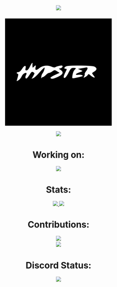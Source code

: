 <h1 align="center">
<a href="https://git.io/typing-svg">
    <img src="https://readme-typing-svg.herokuapp.com/?lines=Hello+There!;I+am+HypsterOP;Welcome+to+my+github profile!&center=true&size=27">
  </a>
</h1>

<p align="center">
  <img src="https://github.com/HypsterOP/HypsterOP-SVG/blob/main/mylogo.svg">
</p>

<p align="center">
  <a href="https://github.com/ryo-ma/github-profile-trophy">
    <img src="https://github-profile-trophy.vercel.app/?username=HypsterOP&theme=monokai&column=8&no-frame=true&no-bg=true">
  </a>
</p>

<h1 align="center"> Working on: </h1>
<p align="center">
  <a href="https://github.com/HypsterOP/Michiaki/README.md">
    <img src="https://github-readme-stats.vercel.app/api/pin/?username=HypsterOP&repo=Michiaki&bg_color=0d1117&text_color=FFF&border_color=444">
  </a>
</p>

<h1 align="center"> Stats: </h1>

<p align="center">
  <a href="https://github.com/anuraghazra/github-readme-stats">
    <img src="https://github-readme-stats.vercel.app/api?username=HypsterOP&show_icons=true&bg_color=0d1117&text_color=FFF&border_color=444" height="165">
  </a>
  <a href="https://github.com/anuraghazra/github-readme-stats">
    <img src="https://github-readme-stats.vercel.app/api/top-langs/?username=HypsterOP&layout=compact&bg_color=0d1117&text_color=FFF&border_color=444"  height="165">
  </a>
  <br>
</p>

<h1 align="center"> Contributions: </h1>
<p align="center">
  <a href="https://git.io/streak-stats">
    <img src="http://github-readme-streak-stats.herokuapp.com?user=HypsterOP&theme=react&background=0d1117&border=666">
  </a>
  <br>
  <a href="https://github.com/Ashutosh00710/github-readme-activity-graph">
    <img src="https://activity-graph.herokuapp.com/graph?username=HypsterOP&theme=react-dark&hide_border=true">
  </a>
</p> 

<h1 align="center"> Discord Status: </h1>
<p align="center">
<a href="https://discord.com/users/725968708358373477">
  <img height="80px" src="https://discord.c99.nl/widget/theme-1/800331322089537538.png">
</a>
</p>
